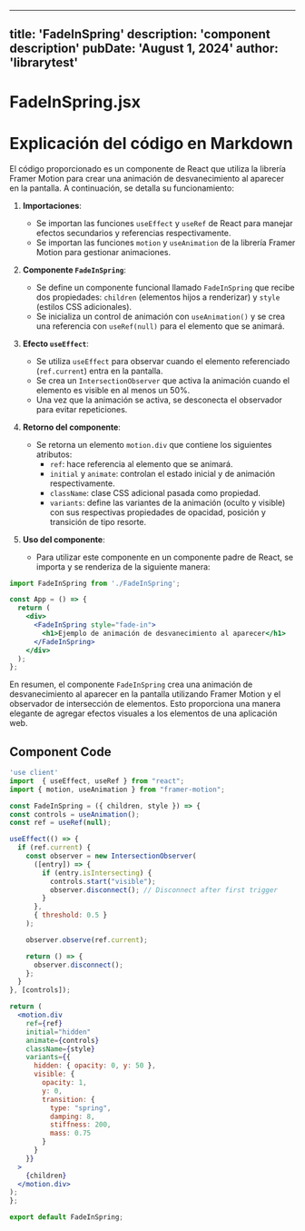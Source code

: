 ---
  title: 'FadeInSpring'
  description: 'component description'
  pubDate: 'August 1, 2024'
  author: 'librarytest'
  ---
  
  
  
  # FadeInSpring.jsx
  # Explicación del código en Markdown

El código proporcionado es un componente de React que utiliza la librería Framer Motion para crear una animación de desvanecimiento al aparecer en la pantalla. A continuación, se detalla su funcionamiento:

1. **Importaciones**:
   - Se importan las funciones `useEffect` y `useRef` de React para manejar efectos secundarios y referencias respectivamente.
   - Se importan las funciones `motion` y `useAnimation` de la librería Framer Motion para gestionar animaciones.

2. **Componente `FadeInSpring`**:
   - Se define un componente funcional llamado `FadeInSpring` que recibe dos propiedades: `children` (elementos hijos a renderizar) y `style` (estilos CSS adicionales).
   - Se inicializa un control de animación con `useAnimation()` y se crea una referencia con `useRef(null)` para el elemento que se animará.

3. **Efecto `useEffect`**:
   - Se utiliza `useEffect` para observar cuando el elemento referenciado (`ref.current`) entra en la pantalla.
   - Se crea un `IntersectionObserver` que activa la animación cuando el elemento es visible en al menos un 50%.
   - Una vez que la animación se activa, se desconecta el observador para evitar repeticiones.

4. **Retorno del componente**:
   - Se retorna un elemento `motion.div` que contiene los siguientes atributos:
     - `ref`: hace referencia al elemento que se animará.
     - `initial` y `animate`: controlan el estado inicial y de animación respectivamente.
     - `className`: clase CSS adicional pasada como propiedad.
     - `variants`: define las variantes de la animación (oculto y visible) con sus respectivas propiedades de opacidad, posición y transición de tipo resorte.

5. **Uso del componente**:
   - Para utilizar este componente en un componente padre de React, se importa y se renderiza de la siguiente manera:

```jsx
import FadeInSpring from './FadeInSpring';

const App = () => {
  return (
    <div>
      <FadeInSpring style="fade-in">
        <h1>Ejemplo de animación de desvanecimiento al aparecer</h1>
      </FadeInSpring>
    </div>
  );
};
```

En resumen, el componente `FadeInSpring` crea una animación de desvanecimiento al aparecer en la pantalla utilizando Framer Motion y el observador de intersección de elementos. Esto proporciona una manera elegante de agregar efectos visuales a los elementos de una aplicación web.
  
  ## Component Code
  ```jsx
  'use client'
import  { useEffect, useRef } from "react";
import { motion, useAnimation } from "framer-motion";

const FadeInSpring = ({ children, style }) => {
  const controls = useAnimation();
  const ref = useRef(null);

  useEffect(() => {
    if (ref.current) {
      const observer = new IntersectionObserver(
        ([entry]) => {
          if (entry.isIntersecting) {
            controls.start("visible");
            observer.disconnect(); // Disconnect after first trigger
          }
        },
        { threshold: 0.5 }
      );

      observer.observe(ref.current);

      return () => {
        observer.disconnect();
      };
    }
  }, [controls]);

  return (
    <motion.div
      ref={ref}
      initial="hidden"
      animate={controls}
      className={style}
      variants={{
        hidden: { opacity: 0, y: 50 },
        visible: {
          opacity: 1,
          y: 0,
          transition: {
            type: "spring",
            damping: 8,
            stiffness: 200,
            mass: 0.75
          }
        }
      }}
    >
      {children}
    </motion.div>
  );
};

export default FadeInSpring;
  ```
  